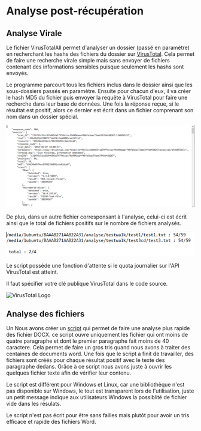 # Analyse post-récupération 

## Analyse Virale

Le fichier VirusTotalAll permet d'analyser un dossier (passé en paramètre) en recherchant les hashs des fichiers du dossier sur [VirusTotal](https://www.virustotal.com/). Cela permet de faire une recherche virale simple mais sans envoyer de fichiers contenant des informations sensibles puisque seulement les hashs sont envoyés. 

Le programme parcourt tous les fichiers inclus dans le dossier ainsi que les sous-dossiers passés en paramètre. Ensuite pour chacun d'eux, il va créer le hash MD5 du fichier puis envoyer la requête à VirusTotal pour faire une recherche dans leur base de données. Une fois la réponse reçue, si le résultat est positif, alors ce dernier est écrit dans un fichier comprenant son nom dans un dossier spécial.

![Résultat par fichier](https://github.com/hubos89/ProjectForensic/blob/master/Analyse%20post%20R%C3%A9cup%C3%A9ration/TestVirusTotalRes.PNG)

De plus, dans un autre fichier corresponsant à l'analyse, celui-ci est écrit ainsi que le total de fichiers positifs sur le nombre de fichiers analysés.

![Ficheir de résultat général](https://github.com/hubos89/ProjectForensic/blob/master/Analyse%20post%20R%C3%A9cup%C3%A9ration/TestVirusTotal.PNG)

Le script possède une fonction d'attente si le quota journalier sur l'API VirusTotal est atteint.

Il faut spécifier votre clé publique VirusTotal dans le code source.

![VirusTotal Logo](https://www.virustotal.com/ui-public/images/logo.svg)

## Analyse des fichiers

Un Nous avons créer un [script](https://github.com/hubos89/ProjectForensic/blob/master/Analyse%20post%20R%C3%A9cup%C3%A9ration/AnalyseWord.py) qui permet de faire une analyse plus rapide des fichier DOCX. ce script ouvre uniquement les fichier qui ont moins de quatre paragraphe et dont le premier paragraphe fait moins de 40 caractere. Cela permet de faire un gros tris quand nous avons à  traiter des centaines de documents word. Une fois que le script a finit de travailler, des fichiers sont créés pour chaque résultat positif avec le texte des paragraphe dedans. Grâce à ce script nous avons juste à ouvrir les quelques fichier texte afin de vérifier leur contenu. 

Le script est différent pour Windows et Linux, car une bibliothèque n'est pas disponible sur Windows, le tout est transparent lors de l'utilisation, juste un petit message indique aux utilisateurs Windows la possiblité de fichier vide dans les résulats. 

Le script n'est pas écrit pour être sans failles mais plutôt pour avoir un tris efficace et rapide des fichiers Word. 
